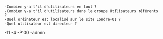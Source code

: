 # 
    -Combien y-a't'il d'utilisateurs en tout ?
    -Combien y-a't'il d'utilisateurs dans le groupe Utilisateurs référents ?
    -Quel ordinateur est localisé sur le site Londre-01 ?
    -Quel utilisateur est directeur ?
-11
-4
-P100
-admin
